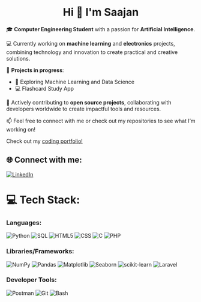 <h1 align="center">Hi 👋 I'm Saajan </h1>

🎓 **Computer Engineering Student** with a passion for **Artificial Intelligence**.

💻 Currently working on **machine learning** and **electronics** projects, combining technology and innovation to create practical and creative solutions.

🚀 **Projects in progress**:
- 🤖 Exploring Machine Learning and Data Science
- 💻 Flashcard Study App

🌟 Actively contributing to **open source projects**, collaborating with developers worldwide to create impactful tools and resources.

📫 Feel free to connect with me or check out my repositories to see what I’m working on!

Check out my [coding portfolio!](https://saajann.github.io/portfolio)

## 🌐 Connect with me:
[![LinkedIn](https://img.shields.io/badge/LinkedIn-%230077B5.svg?logo=linkedin&logoColor=white)](https://www.linkedin.com/in/saajan-saini/)

# 💻 Tech Stack:

### Languages:
![Python](https://img.shields.io/badge/python-%233776AB.svg?style=for-the-badge&logo=python&logoColor=white) 
![SQL](https://img.shields.io/badge/sql-%2307405e.svg?style=for-the-badge&logo=postgresql&logoColor=white) 
![HTML5](https://img.shields.io/badge/html5-%23E34F26.svg?style=for-the-badge&logo=html5&logoColor=white) 
![CSS](https://img.shields.io/badge/css-%231572B6.svg?style=for-the-badge&logo=css3&logoColor=white) 
![C](https://img.shields.io/badge/C-00599C?style=for-the-badge&logo=c&logoColor=white) 
![PHP](https://img.shields.io/badge/php-%2377A9B7.svg?style=for-the-badge&logo=php&logoColor=white)

### Libraries/Frameworks:
![NumPy](https://img.shields.io/badge/numpy-%23013243.svg?style=for-the-badge&logo=numpy&logoColor=white) 
![Pandas](https://img.shields.io/badge/pandas-%23150458.svg?style=for-the-badge&logo=pandas&logoColor=white) 
![Matplotlib](https://img.shields.io/badge/matplotlib-%230A1D37.svg?style=for-the-badge&logo=matplotlib&logoColor=white) 
![Seaborn](https://img.shields.io/badge/seaborn-%23023C4B.svg?style=for-the-badge&logo=seaborn&logoColor=white) 
![scikit-learn](https://img.shields.io/badge/scikit--learn-%23F7931E.svg?style=for-the-badge&logo=scikit-learn&logoColor=white) 
![Laravel](https://img.shields.io/badge/laravel-%23FF2D20.svg?style=for-the-badge&logo=laravel&logoColor=white)


### Developer Tools:
![Postman](https://img.shields.io/badge/Postman-FF6C37?style=for-the-badge&logo=postman&logoColor=white) 
![Git](https://img.shields.io/badge/git-%23F05033.svg?style=for-the-badge&logo=git&logoColor=white) 
![Bash](https://img.shields.io/badge/bash-%23121011.svg?style=for-the-badge&logo=gnu-bash&logoColor=white)
